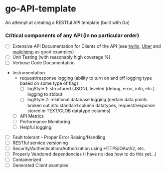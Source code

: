 # go-API-template
An attempt at creating a RESTful API template (built with Go)

### Critical components of any API (in no particular order)
- [ ] Extensive API Documentation for Clients of the API (see [twilio](https://www.twilio.com/docs/api/rest), [Uber](https://developer.uber.com/docs/riders/ride-requests/tutorials/api/introduction) and [mailchimp](http://developer.mailchimp.com/documentation/mailchimp/) as good examples)
- [ ] Unit Testing (with reasonably high coverage %)
- [ ] Verbose Code Documentation
- Instrumentation
    - request/response logging (ability to turn on and off logging type based on some type of flag)
        - [ ] logStyle 1: structured (JSON), leveled (debug, error, info, etc.) logging to stdout
        - [ ] logStyle 2: relational database logging (certain data points broken out into standard column datatypes, request/response stored in TEXT/CLOB datatype columns)
    - [ ] API Metrics
    - [ ] Performance Monitoring
    - [ ] Helpful logging
- [ ] Fault tolerant - Proper Error Raising/Handling
- [ ] RESTful service versioning
- [ ] Security/Authentication/Authorization using HTTPS/OAuth2, etc.
- [ ] Properly Vendored dependencies (I have no idea how to do this yet...)
- [ ] Containerized
- [ ] Generated Client examples